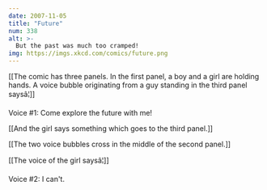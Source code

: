 ```yaml
---
date: 2007-11-05
title: "Future"
num: 338
alt: >-
  But the past was much too cramped!
img: https://imgs.xkcd.com/comics/future.png
---
```

[[The comic has three panels. In the first panel, a boy and a girl are holding hands. A voice bubble originating from a guy standing in the third panel saysâ¦]]

Voice #1: Come explore the future with me!

[[And the girl says something which goes to the third panel.]]

[[The two voice bubbles cross in the middle of the second panel.]]

[[The voice of the girl saysâ¦]]

Voice #2: I can't.

